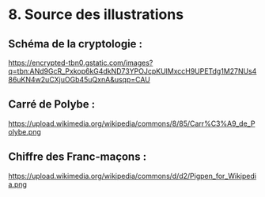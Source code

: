 # 8. Source des illustrations

## Schéma de la cryptologie : 
https://encrypted-tbn0.gstatic.com/images?q=tbn:ANd9GcR_Pxkop6kG4dkND73YPOJcpKUlMxccH9UPETdg1M27NUs486uKN4w2uCXjuOGb45uQxnA&usqp=CAU

## Carré de Polybe :
https://upload.wikimedia.org/wikipedia/commons/8/85/Carr%C3%A9_de_Polybe.png

## Chiffre des Franc-maçons :
https://upload.wikimedia.org/wikipedia/commons/d/d2/Pigpen_for_Wikipedia.png